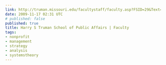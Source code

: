 ```yaml
---
link: http://truman.missouri.edu/facultystaff/faculty.asp?FSID=29&Text=FSResearch
date: 2009-11-17 02:31 UTC
# published: false
published: true
title: Harry S Truman School of Public Affairs | Faculty
tags:
- nonprofit
- management
- strategy
- analysis
- systemstheory
---
```



